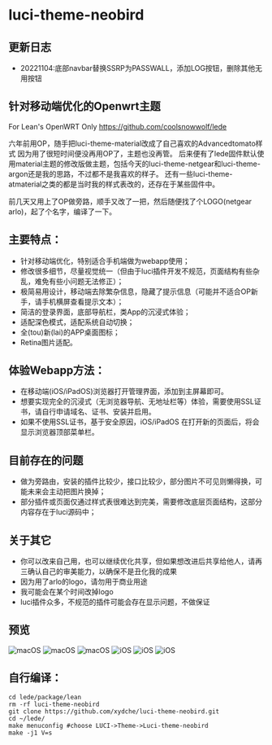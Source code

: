 # luci-theme-neobird

## 更新日志
* 20221104:底部navbar替换SSRP为PASSWALL，添加LOG按钮，删除其他无用按钮

## 针对移动端优化的Openwrt主题
For Lean's OpenWRT Only
https://github.com/coolsnowwolf/lede

六年前用OP，随手把luci-theme-material改成了自己喜欢的Advancedtomato样式
因为用了很短时间便没再用OP了，主题也没再管。
后来便有了lede固件默认使用material主题的修改版做主题，包括今天的luci-theme-netgear和luci-theme-argon还是我的思路，不过都不是我喜欢的样子。
还有一些luci-theme-atmaterial之类的都是当时我的样式表改的，还存在于某些固件中。

前几天又用上了OP做旁路，顺手又改了一把，然后随便找了个LOGO(netgear arlo)，起了个名字，编译了一下。

## 主要特点：
* 针对移动端优化，特别适合手机端做为webapp使用；
* 修改很多细节，尽量视觉统一（但由于luci插件开发不规范，页面结构有些杂乱，难免有些小问题无法修正）；
* 极简易用设计，移动端去除繁杂信息，隐藏了提示信息（可能并不适合OP新手，请手机横屏查看提示文本）；
* 简洁的登录界面，底部导航栏，类App的沉浸式体验；
* 适配深色模式，适配系统自动切换；
* 全(tou)新(lai)的APP桌面图标；
* Retina图片适配。

## 体验Webapp方法：
* 在移动端(iOS/iPadOS)浏览器打开管理界面，添加到主屏幕即可。
* 想要实现完全的沉浸式（无浏览器导航、无地址栏等）体验，需要使用SSL证书，请自行申请域名、证书、安装并启用。
* 如果不使用SSL证书，基于安全原因，iOS/iPadOS 在打开新的页面后，将会显示浏览器顶部菜单栏。

## 目前存在的问题
* 做为旁路由，安装的插件比较少，接口比较少，部分图片不可见则懒得换，可能未来会主动把图片换掉；
* 部分插件或页面仅通过样式表很难达到完美，需要修改底层页面结构，这部分内容存在于luci源码中；

## 关于其它
* 你可以改来自己用，也可以继续优化共享，但如果想改进后共享给他人，请再三确认自己的审美能力，以确保不是丑化我的成果
* 因为用了arlo的logo，请勿用于商业用途
* 我可能会在某个时间改掉logo
* luci插件众多，不规范的插件可能会存在显示问题，不做保证

## 预览
![macOS](https://github.com/thinktip/luci-theme-neobird/blob/main/preview/SCR-20220223-iw6.png)
![macOS](https://github.com/thinktip/luci-theme-neobird/blob/main/preview/SCR-20220223-iwp.png)
![macOS](https://github.com/thinktip/luci-theme-neobird/blob/main/preview/SCR-20220223-j1l.png)
![iOS](https://github.com/thinktip/luci-theme-neobird/blob/main/preview/IMG_6478.PNG)
![iOS](https://github.com/thinktip/luci-theme-neobird/blob/main/preview/IMG_6481.PNG)
![iOS](https://github.com/thinktip/luci-theme-neobird/blob/main/preview/IMG_6474.PNG)
## 自行编译：

```
cd lede/package/lean  
rm -rf luci-theme-neobird  
git clone https://github.com/xydche/luci-theme-neobird.git  
cd ~/lede/
make menuconfig #choose LUCI->Theme->Luci-theme-neobird  
make -j1 V=s
```
